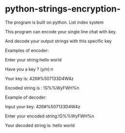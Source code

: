 # python-strings-encryption-
The program is built on  python. List index system

This program can encode your single line chat with key.

And decode your output strings with this specific key

Examples of encoder:

Enter your string:hello world

Have you a key ? (y/n):n

Your key is: 426#%507133D4W4z

Encoded string is : !G%%WyFWH%n

Example of decoder:

Input your key: 426#%507133D4W4z

Enter your encoded string:!G%%WyFWH%n

Your decoded string is:  hello world

